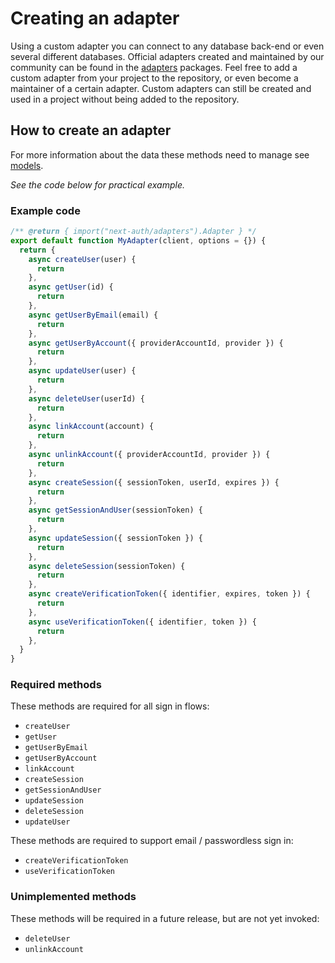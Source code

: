 # Creating an adapter

Using a custom adapter you can connect to any database back-end or even several different databases. Official adapters created and maintained by our community can be found in the [adapters](https://github.com/nextauthjs/next-auth/tree/main/packages) packages. Feel free to add a custom adapter from your project to the repository, or even become a maintainer of a certain adapter. Custom adapters can still be created and used in a project without being added to the repository.

## How to create an adapter

For more information about the data these methods need to manage see [models](/adapters/models).

_See the code below for practical example._

### Example code

```ts
/** @return { import("next-auth/adapters").Adapter } */
export default function MyAdapter(client, options = {}) {
  return {
    async createUser(user) {
      return
    },
    async getUser(id) {
      return
    },
    async getUserByEmail(email) {
      return
    },
    async getUserByAccount({ providerAccountId, provider }) {
      return
    },
    async updateUser(user) {
      return
    },
    async deleteUser(userId) {
      return
    },
    async linkAccount(account) {
      return
    },
    async unlinkAccount({ providerAccountId, provider }) {
      return
    },
    async createSession({ sessionToken, userId, expires }) {
      return
    },
    async getSessionAndUser(sessionToken) {
      return
    },
    async updateSession({ sessionToken }) {
      return
    },
    async deleteSession(sessionToken) {
      return
    },
    async createVerificationToken({ identifier, expires, token }) {
      return
    },
    async useVerificationToken({ identifier, token }) {
      return
    },
  }
}
```

### Required methods

These methods are required for all sign in flows:

- `createUser`
- `getUser`
- `getUserByEmail`
- `getUserByAccount`
- `linkAccount`
- `createSession`
- `getSessionAndUser`
- `updateSession`
- `deleteSession`
- `updateUser`

These methods are required to support email / passwordless sign in:

- `createVerificationToken`
- `useVerificationToken`

### Unimplemented methods

These methods will be required in a future release, but are not yet invoked:

- `deleteUser`
- `unlinkAccount`
